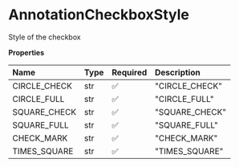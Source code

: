 # AnnotationCheckboxStyle

Style of the checkbox

**Properties**

| Name         | Type | Required | Description    |
| :----------- | :--- | :------- | :------------- |
| CIRCLE_CHECK | str  | ✅       | "CIRCLE_CHECK" |
| CIRCLE_FULL  | str  | ✅       | "CIRCLE_FULL"  |
| SQUARE_CHECK | str  | ✅       | "SQUARE_CHECK" |
| SQUARE_FULL  | str  | ✅       | "SQUARE_FULL"  |
| CHECK_MARK   | str  | ✅       | "CHECK_MARK"   |
| TIMES_SQUARE | str  | ✅       | "TIMES_SQUARE" |
